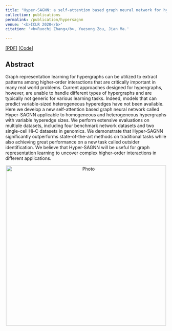 ```yaml
---
title: "Hyper-SAGNN: a self-attention based graph neural network for hypergraphs"
collection: publications
permalink: /publication/hypersagnn
venue: '<b>ICLR 2020</b>'
citation: '<b>Ruochi Zhang</b>, Yuesong Zou, Jian Ma.'

---  
```

[[PDF]](https://arxiv.org/pdf/1911.02613.pdf) [[Code]](https://drive.google.com/drive/folders/1kIOc4SlAJllUJsrr2OnZ4izIQIw2JexU)


## Abstract
Graph representation learning for hypergraphs can be utilized to extract patterns among higher-order interactions that are critically important in many real world problems. Current approaches designed for hypergraphs, however, are unable to handle different types of hypergraphs and are typically not generic for various learning tasks. Indeed, models that can predict variable-sized heterogeneous hyperedges have not been available. Here we develop a new self-attention based graph neural network called Hyper-SAGNN applicable to homogeneous and heterogeneous hypergraphs with variable hyperedge sizes. We perform extensive evaluations on multiple datasets, including four benchmark network datasets and two single-cell Hi-C datasets in genomics. We demonstrate that Hyper-SAGNN significantly outperforms state-of-the-art methods on traditional tasks while also achieving great performance on a new task called outsider identification. We believe that Hyper-SAGNN will be useful for graph representation learning to uncover complex higher-order interactions in different applications. 
<p align="center">
  <img src="https://ruochiz.github.io/images/hyper_network.png?raw=true" alt="Photo" style="width: 500px;"/> 
</p>
